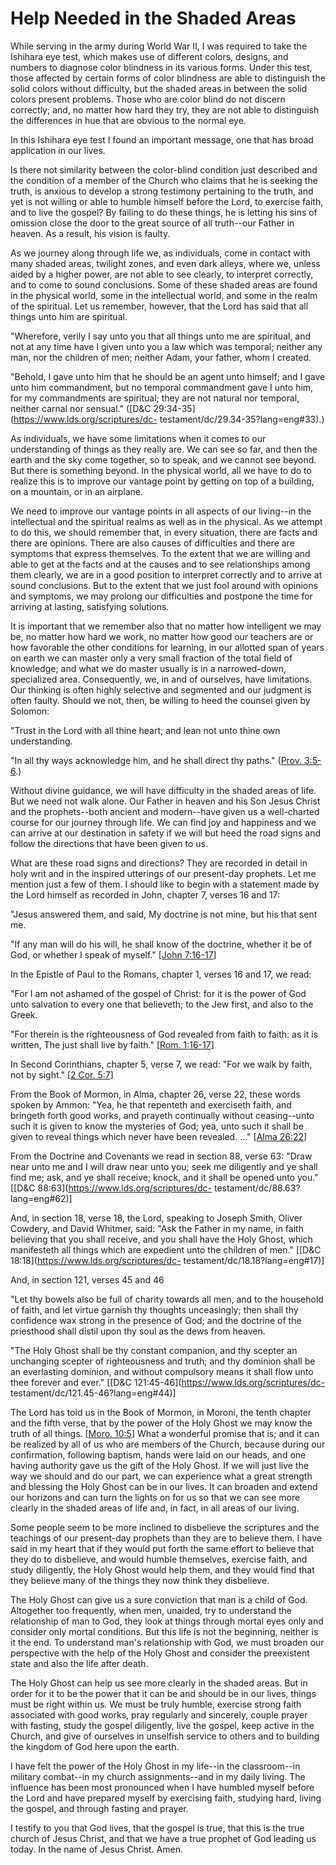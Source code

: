 # Help Needed in the Shaded Areas

While serving in the army during World War II, I was required to take the
Ishihara eye test, which makes use of different colors, designs, and numbers
to diagnose color blindness in its various forms. Under this test, those
affected by certain forms of color blindness are able to distinguish the solid
colors without difficulty, but the shaded areas in between the solid colors
present problems. Those who are color blind do not discern correctly; and, no
matter how hard they try, they are not able to distinguish the differences in
hue that are obvious to the normal eye.

In this Ishihara eye test I found an important message, one that has broad
application in our lives.

Is there not similarity between the color-blind condition just described and
the condition of a member of the Church who claims that he is seeking the
truth, is anxious to develop a strong testimony pertaining to the truth, and
yet is not willing or able to humble himself before the Lord, to exercise
faith, and to live the gospel? By failing to do these things, he is letting
his sins of omission close the door to the great source of all truth--our
Father in heaven. As a result, his vision is faulty.

As we journey along through life we, as individuals, come in contact with many
shaded areas, twilight zones, and even dark alleys, where we, unless aided by
a higher power, are not able to see clearly, to interpret correctly, and to
come to sound conclusions. Some of these shaded areas are found in the
physical world, some in the intellectual world, and some in the realm of the
spiritual. Let us remember, however, that the Lord has said that all things
unto him are spiritual.

"Wherefore, verily I say unto you that all things unto me are spiritual, and
not at any time have I given unto you a law which was temporal; neither any
man, nor the children of men; neither Adam, your father, whom I created.

"Behold, I gave unto him that he should be an agent unto himself; and I gave
unto him commandment, but no temporal commandment gave I unto him, for my
commandments are spiritual; they are not natural nor temporal, neither carnal
nor sensual." ([D&amp;C 29:34-35](https://www.lds.org/scriptures/dc-
testament/dc/29.34-35?lang=eng#33).)

As individuals, we have some limitations when it comes to our understanding of
things as they really are. We can see so far, and then the earth and the sky
come together, so to speak, and we cannot see beyond. But there is something
beyond. In the physical world, all we have to do to realize this is to improve
our vantage point by getting on top of a building, on a mountain, or in an
airplane.

We need to improve our vantage points in all aspects of our living--in the
intellectual and the spiritual realms as well as in the physical. As we
attempt to do this, we should remember that, in every situation, there are
facts and there are opinions. There are also causes of difficulties and there
are symptoms that express themselves. To the extent that we are willing and
able to get at the facts and at the causes and to see relationships among them
clearly, we are in a good position to interpret correctly and to arrive at
sound conclusions. But to the extent that we just fool around with opinions
and symptoms, we may prolong our difficulties and postpone the time for
arriving at lasting, satisfying solutions.

It is important that we remember also that no matter how intelligent we may
be, no matter how hard we work, no matter how good our teachers are or how
favorable the other conditions for learning, in our allotted span of years on
earth we can master only a very small fraction of the total field of
knowledge; and what we do master usually is in a narrowed-down, specialized
area. Consequently, we, in and of ourselves, have limitations. Our thinking is
often highly selective and segmented and our judgment is often faulty. Should
we not, then, be willing to heed the counsel given by Solomon:

"Trust in the Lord with all thine heart; and lean not unto thine own
understanding.

"In all thy ways acknowledge him, and he shall direct thy paths." ([Prov.
3:5-6](https://www.lds.org/scriptures/ot/prov/3.5-6?lang=eng#4).)

Without divine guidance, we will have difficulty in the shaded areas of life.
But we need not walk alone. Our Father in heaven and his Son Jesus Christ and
the prophets--both ancient and modern--have given us a well-charted course for
our journey through life. We can find joy and happiness and we can arrive at
our destination in safety if we will but heed the road signs and follow the
directions that have been given to us.

What are these road signs and directions? They are recorded in detail in holy
writ and in the inspired utterings of our present-day prophets. Let me mention
just a few of them. I should like to begin with a statement made by the Lord
himself as recorded in John, chapter 7, verses 16 and 17:

"Jesus answered them, and said, My doctrine is not mine, but his that sent me.

"If any man will do his will, he shall know of the doctrine, whether it be of
God, or whether I speak of myself." [[John
7:16-17](https://www.lds.org/scriptures/nt/john/7.16-17?lang=eng#15)]

In the Epistle of Paul to the Romans, chapter 1, verses 16 and 17, we read:

"For I am not ashamed of the gospel of Christ: for it is the power of God unto
salvation to every one that believeth; to the Jew first, and also to the
Greek.

"For therein is the righteousness of God revealed from faith to faith: as it
is written, The just shall live by faith." [[Rom.
1:16-17](https://www.lds.org/scriptures/nt/rom/1.16-17?lang=eng#15)]

In Second Corinthians, chapter 5, verse 7, we read: "For we walk by faith, not
by sight." [[2 Cor.
5:7](https://www.lds.org/scriptures/nt/2-cor/5.7?lang=eng#6)]

From the Book of Mormon, in Alma, chapter 26, verse 22, these words spoken by
Ammon: "Yea, he that repenteth and exerciseth faith, and bringeth forth good
works, and prayeth continually without ceasing--unto such it is given to know
the mysteries of God; yea, unto such it shall be given to reveal things which
never have been revealed. ..." [[Alma
26:22](https://www.lds.org/scriptures/bofm/alma/26.22?lang=eng#21)]

From the Doctrine and Covenants we read in section 88, verse 63: "Draw near
unto me and I will draw near unto you; seek me diligently and ye shall find
me; ask, and ye shall receive; knock, and it shall be opened unto you."
[[D&amp;C 88:63](https://www.lds.org/scriptures/dc-
testament/dc/88.63?lang=eng#62)]

And, in section 18, verse 18, the Lord, speaking to Joseph Smith, Oliver
Cowdery, and David Whitmer, said: "Ask the Father in my name, in faith
believing that you shall receive, and you shall have the Holy Ghost, which
manifesteth all things which are expedient unto the children of men."
[[D&amp;C 18:18](https://www.lds.org/scriptures/dc-
testament/dc/18.18?lang=eng#17)]

And, in section 121, verses 45 and 46

"Let thy bowels also be full of charity towards all men, and to the household
of faith, and let virtue garnish thy thoughts unceasingly; then shall thy
confidence wax strong in the presence of God; and the doctrine of the
priesthood shall distil upon thy soul as the dews from heaven.

"The Holy Ghost shall be thy constant companion, and thy scepter an unchanging
scepter of righteousness and truth; and thy dominion shall be an everlasting
dominion, and without compulsory means it shall flow unto thee forever and
ever." [[D&amp;C 121:45-46](https://www.lds.org/scriptures/dc-
testament/dc/121.45-46?lang=eng#44)]

The Lord has told us in the Book of Mormon, in Moroni, the tenth chapter and
the fifth verse, that by the power of the Holy Ghost we may know the truth of
all things. [[Moro.
10:5](https://www.lds.org/scriptures/bofm/moro/10.5?lang=eng#4)] What a
wonderful promise that is; and it can be realized by all of us who are members
of the Church, because during our confirmation, following baptism, hands were
laid on our heads, and one having authority gave us the gift of the Holy
Ghost. If we will just live the way we should and do our part, we can
experience what a great strength and blessing the Holy Ghost can be in our
lives. It can broaden and extend our horizons and can turn the lights on for
us so that we can see more clearly in the shaded areas of life and, in fact,
in all areas of our living.

Some people seem to be more inclined to disbelieve the scriptures and the
teachings of our present-day prophets than they are to believe them. I have
said in my heart that if they would put forth the same effort to believe that
they do to disbelieve, and would humble themselves, exercise faith, and study
diligently, the Holy Ghost would help them, and they would find that they
believe many of the things they now think they disbelieve.

The Holy Ghost can give us a sure conviction that man is a child of God.
Altogether too frequently, when men, unaided, try to understand the
relationship of man to God, they look at things through mortal eyes only and
consider only mortal conditions. But this life is not the beginning, neither
is it the end. To understand man's relationship with God, we must broaden our
perspective with the help of the Holy Ghost and consider the preexistent state
and also the life after death.

The Holy Ghost can help us see more clearly in the shaded areas. But in order
for it to be the power that it can be and should be in our lives, things must
be right within us. We must be truly humble, exercise strong faith associated
with good works, pray regularly and sincerely, couple prayer with fasting,
study the gospel diligently, live the gospel, keep active in the Church, and
give of ourselves in unselfish service to others and to building the kingdom
of God here upon the earth.

I have felt the power of the Holy Ghost in my life--in the classroom--in
military combat--in my church assignments--and in my daily living. The
influence has been most pronounced when I have humbled myself before the Lord
and have prepared myself by exercising faith, studying hard, living the
gospel, and through fasting and prayer.

I testify to you that God lives, that the gospel is true, that this is the
true church of Jesus Christ, and that we have a true prophet of God leading us
today. In the name of Jesus Christ. Amen.

